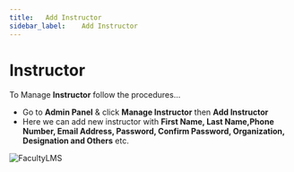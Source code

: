 ```yaml
---
title:   Add Instructor
sidebar_label:    Add Instructor
---
```


# Instructor
To Manage **Instructor** follow the procedures…


- Go to **Admin Panel** &  click **Manage Instructor** then **Add Instructor**
- Here we can add new instructor with **First Name, Last Name,Phone Number, Email Address, Password, Confirm Password, Organization, Designation and Others** etc.


![FacultyLMS](/assets/ovoy/add_instructor.png)


